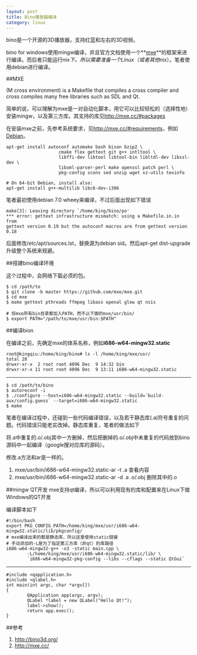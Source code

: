 ```yaml
---
layout: post
title: Bino播放器编译
category: linux
---
```


bino是一个开源的3D播放器，支持红蓝和左右的3D视频。

bino for windows使用mingw编译，并且官方文档使用一个**[mxe](http://mxe.cc/)**的框架来进行编译。而后者只能运行*nix下。所以需要准备一个Linux（或者其他*nix）。笔者使用debian进行编译。

##MXE

(M cross environment) is a Makefile that compiles a cross compiler and cross compiles many free libraries such as SDL and Qt.

简单的说，可以理解为mxe是一对自动化脚本，用它可以比较轻松的（选择性地）安装mingw，以及第三方库。其支持的库见<http://mxe.cc/#packages>

在安装mxe之前，先参考系统要求，见<http://mxe.cc/#requirements>，例如[Debian](http://mxe.cc/#requirements-debian)。

	apt-get install autoconf automake bash bison bzip2 \
						cmake flex gettext git g++ intltool \
						libffi-dev libtool libtool-bin libltdl-dev libssl-dev \
						libxml-parser-perl make openssl patch perl \
						pkg-config scons sed unzip wget xz-utils texinfo

	# On 64-bit Debian, install also:
	apt-get install g++-multilib libc6-dev-i386

笔者最初使用debian 7.0 wheey来编译，不过后面出现如下错误

	make[3]: Leaving directory `/home/king/bino/po'
	*** error: gettext infrastructure mismatch: using a Makefile.in.in from
	gettext version 0.19 but the autoconf macros are from gettext version 0.18

后面修改/etc/apt/sources.lst，替换源为debian sid。然后apt-get dist-upgrade升级整个系统来规避。

##搭建bino编译环境

这个过程中，会网络下载必须的包。

	$ cd /path/to
	$ git clone -b master https://github.com/mxe/mxe.git
	$ cd mxe
	$ make gettext pthreads ffmpeg libass openal glew qt nsis

	# 将mxe所有bin目录都加入PATH，而不止下面的mxe/usr/bin/
	$ export PATH="/path/to/mxe/usr/bin:$PATH"

##编译bion

在编译之前，先确定mxe的体系名称，例如**i686-w64-mingw32.static**

	root@kingqiu:/home/king/bino# ls -l /home/king/mxe/usr/
	total 28
	drwxr-xr-x  2 root root 4096 Dec  9 14:32 bin
	drwxr-xr-x 11 root root 4096 Dec  9 13:11 i686-w64-mingw32.static

---

	$ cd /path/to/bino
	$ autoreconf -i
	$ ./configure --host=i686-w64-mingw32.static --build=`build-aux/config.guess` --target=i686-w64-mingw32.static
	$ make

笔者在编译过程中，还碰到一些代码编译错误，以及若干静态库(.a)符号重复的问题。代码错误只能老实改掉。静态库重复，笔者的做法如下

将.a中重复的.o/.obj其中一方删掉，然后把删掉的.o/.obj中未重复的代码放到bino源码中一起编译（google搜对应库的源码）。

修改.a方法和ar是一样的。

1. mxe/usr/bin/i686-w64-mingw32.static-ar -t .a 查看内容
1. mxe/usr/bin/i686-w64-mingw32.static-ar -d .a .o/.obj 删除其中的.o

##mingw QT开发
mxe支持qt编译，所以可以利用现有的库和配置来在Linux下做Windows的QT开发

编译脚本如下

	#!/bin/bash
	export PKG_CONFIG_PATH=/home/king/mxe/usr/i686-w64-mingw32.static/lib/pkgconfig/
	# mxe编译出来的都是静态库，所以这里使用static链接
	# 手动添加的-L是为了指定第三方库（非qt）的库路径
	i686-w64-mingw32-g++ -o3 -static main.cpp \
			-L/home/king/mxe/usr/i686-w64-mingw32.static/lib/ \
			`i686-w64-mingw32-pkg-config --libs --cflags --static QtGui`

---

	#include <qapplication.h>
	#include <qlabel.h>
	int main(int argc, char *argv[])
	{
			QApplication app(argc, argv);
			QLabel *label = new QLabel("Hello Qt!");
			label->show();
			return app.exec();
	}

##参考
1. <http://bino3d.org/>
1. <http://mxe.cc/>